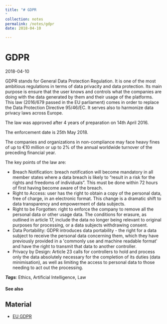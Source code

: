 ```yaml
---
title: "# GDPR
"
collection: notes
permalink: /notes/gdpr
date: 2018-04-10

---
```


# GDPR

2018-04-10

GDPR stands for General Data Protection Regulation. It is one of the most ambitious regulations in terms of data privacity and data protection. Its main purpose is ensure that the user knows and controls what the companies are doing with the data generated by them and their usage of the platforms.
This law (2016/679 passed in the EU parliament) comes in order to replace the Data Protection Directive 95/46/EC. It serves also to harmonize data privacy laws across Europe.

The law was approved after 4 years of preparation on 14th April 2016.

The enforcement date is 25th May 2018.

The companies and organizations in non-compliance may face heavy fines of up to €10 million or up to 2% of the annual worldwide turnover of the preceding financial year.


The key points of the law are:
* Breach Notification: breach notification will become mandatory in all member states where a data breach is likely to “result in a risk for the rights and freedoms of individuals”. This must be done within 72 hours of first having become aware of the breach.
* Right to Access: user has the right to obtain a copy of the personal data, free of charge, in an electronic format. This change is a dramatic shift to data transparency and empowerment of data subjects.
* Right to be Forgotten: right to enforce the company to remove all the personal data or other usage data. The conditions for erasure, as outlined in article 17, include the data no longer being relevant to original purposes for processing, or a data subjects withdrawing consent.
* Data Portability: GDPR introduces data portability - the right for a data subject to receive the personal data concerning them, which they have previously provided in a 'commonly use and machine readable format' and have the right to transmit that data to another controller. 
* Privacy by Design: Article 23 calls for controllers to hold and process only the data absolutely necessary for the completion of its duties (data minimisation), as well as limiting the access to personal data to those needing to act out the processing.

***Tags***: Ethics, Artificial Intelligence, Law

#### See also


## Material
* [EU GDPR](https://www.eugdpr.org/)




